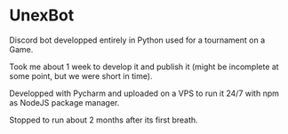 # UnexBot

Discord bot developped entirely in Python used for a tournament on a Game.

Took me about 1 week to develop it and publish it (might be incomplete at some point, but we were short in time).

Developped with Pycharm and uploaded on a VPS to run it 24/7 with npm as NodeJS package manager.

Stopped to run about 2 months after its first breath.
